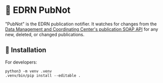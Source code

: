 # 🚨 EDRN PubNot

"PubNot" is the EDRN publication notifier. It watches for changes from the [Data Management and Coordinating Center's publication SOAP API](https://www.compass.fhcrc.org/edrn_ws/ws_newcompass.asmx?op=Publication) for any new, deleted, or changed publications.



## 📀 Installation

For developers:

    python3 -m venv .venv
    .venv/bin/pip install --editable .

